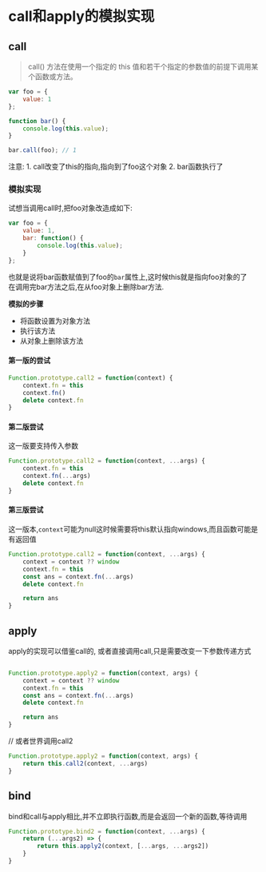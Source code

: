 # call和apply的模拟实现

## call

> call() 方法在使用一个指定的 this 值和若干个指定的参数值的前提下调用某个函数或方法。

```js
var foo = {
    value: 1
};

function bar() {
    console.log(this.value);
}

bar.call(foo); // 1
```

注意:
    1. call改变了this的指向,指向到了foo这个对象
    2. bar函数执行了

### 模拟实现

试想当调用call时,把foo对象改造成如下:

```js
var foo = {
    value: 1,
    bar: function() {
        console.log(this.value);
    }
};
```

也就是说将bar函数赋值到了foo的`bar`属性上,这时候this就是指向foo对象的了  
在调用完bar方法之后,在从foo对象上删除bar方法.

**模拟的步骤**
- 将函数设置为对象方法
- 执行该方法
- 从对象上删除该方法

#### 第一版的尝试

```js
Function.prototype.call2 = function(context) {
    context.fn = this
    context.fn()
    delete context.fn
}
```

#### 第二版尝试

这一版要支持传入参数
```js
Function.prototype.call2 = function(context, ...args) {
    context.fn = this
    context.fn(...args)
    delete context.fn
}

```


#### 第三版尝试

这一版本,`context`可能为null这时候需要将this默认指向windows,而且函数可能是有返回值

```js
Function.prototype.call2 = function(context, ...args) {
    context = context ?? window
    context.fn = this
    const ans = context.fn(...args)
    delete context.fn

    return ans
}


```

## apply

apply的实现可以借鉴call的, 或者直接调用call,只是需要改变一下参数传递方式
```js

Function.prototype.apply2 = function(context, args) {
    context = context ?? window
    context.fn = this
    const ans = context.fn(...args)
    delete context.fn

    return ans
}
```
// 或者世界调用call2
```js
Function.prototype.apply2 = function(context, args) {
    return this.call2(context, ...args)
}

```


## bind

bind和call与apply相比,并不立即执行函数,而是会返回一个新的函数,等待调用

```js
Function.prototype.bind2 = function(context, ...args) {
    return (...args2) => {
        return this.apply2(context, [...args, ...args2])
    }
}

```